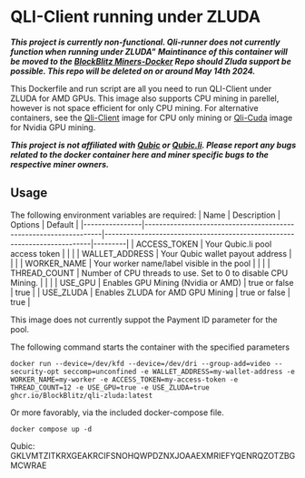 # QLI-Client running under ZLUDA

***This project is currently non-functional. Qli-runner does not currently function when running under ZLUDA"***
***Maintinance of this container will be moved to the [BlockBlitz Miners-Docker](https://github.com/BlockBlitz/miners-docker) Repo should Zluda support be possible. This repo will be deleted on or around May 14th 2024.***

This Dockerfile and run script are all you need to run QLI-Client under ZLUDA for AMD GPUs. This image also supports CPU mining in parellel, however is not space efficient for only CPU mining. For alternative containers, see the [Qli-Client](https://github.com/BlockBlitz/qli-client-docker) image for CPU only mining or [Qli-Cuda](https://github.com/BlockBlitz/qli-cuda-docker) image for Nvidia GPU mining. 

***This project is not affiliated with [Qubic](http://discord.gg/qubic) or [Qubic.li](https://qubic.li/). Please report any bugs related to the docker container here and miner specific bugs to the respective miner owners.***

## Usage

The following environment variables are required:
| Name           | Description                                                      | Options                                                                  | Default |
|----------------|------------------------------------------------------------------|--------------------------------------------------------------------------|---------|
| ACCESS_TOKEN    | Your Qubic.li pool access token                                 |                                                                          |         |
| WALLET_ADDRESS  | Your Qubic wallet payout address                                |                                                                          |         |
| WORKER_NAME     | Your worker name/label visible in the pool                      |                                                                          |         | 
| THREAD_COUNT    | Number of CPU threads to use. Set to 0 to disable CPU Mining.   |                                                                          |         | 
| USE_GPU         | Enables GPU Mining (Nvidia or AMD)                              | true or false                                                            | true    | 
| USE_ZLUDA       | Enables ZLUDA for AMD GPU Mining                                | true or false                                                            | true    | 

This image does not currently suppot the Payment ID parameter for the pool.

The following command starts the container with the specified parameters

`docker run --device=/dev/kfd --device=/dev/dri --group-add=video --security-opt seccomp=unconfined -e WALLET_ADDRESS=my-wallet-address -e WORKER_NAME=my-worker -e ACCESS_TOKEN=my-access-token -e THREAD_COUNT=12 -e USE_GPU=true -e USE_ZLUDA=true ghcr.io/BlockBlitz/qli-zluda:latest`

Or more favorably, via the included docker-compose file.

`docker compose up -d`

Qubic: GKLVMTZITKRXGEAKRCIFSNOHQWPDZNXJOAAEXMRIEFYQENRQZOTZBGMCWRAE
